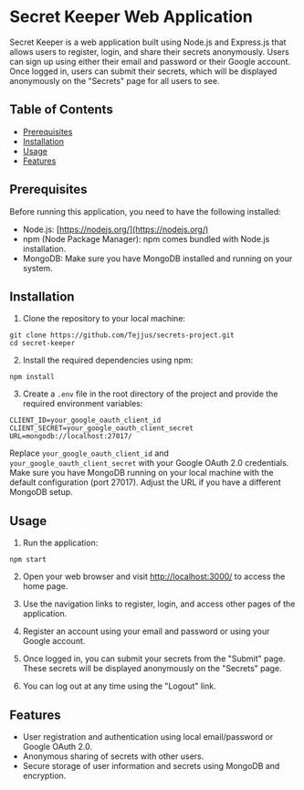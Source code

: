 # Secret Keeper Web Application

Secret Keeper is a web application built using Node.js and Express.js that allows users to register, login, and share their secrets anonymously. Users can sign up using either their email and password or their Google account. Once logged in, users can submit their secrets, which will be displayed anonymously on the "Secrets" page for all users to see.

## Table of Contents

- [Prerequisites](#prerequisites)
- [Installation](#installation)
- [Usage](#usage)
- [Features](#features)

## Prerequisites

Before running this application, you need to have the following installed:

- Node.js: [https://nodejs.org/](https://nodejs.org/)
- npm (Node Package Manager): npm comes bundled with Node.js installation.
- MongoDB: Make sure you have MongoDB installed and running on your system.

## Installation

1. Clone the repository to your local machine:

```
git clone https://github.com/Tejjus/secrets-project.git
cd secret-keeper
```

2. Install the required dependencies using npm:

```
npm install
```

3. Create a `.env` file in the root directory of the project and provide the required environment variables:

```
CLIENT_ID=your_google_oauth_client_id
CLIENT_SECRET=your_google_oauth_client_secret
URL=mongodb://localhost:27017/
```

Replace `your_google_oauth_client_id` and `your_google_oauth_client_secret` with your Google OAuth 2.0 credentials. Make sure you have MongoDB running on your local machine with the default configuration (port 27017). Adjust the URL if you have a different MongoDB setup.

## Usage

1. Run the application:

```
npm start
```


2. Open your web browser and visit [http://localhost:3000/](http://localhost:3000/) to access the home page.

3. Use the navigation links to register, login, and access other pages of the application.

4. Register an account using your email and password or using your Google account.

5. Once logged in, you can submit your secrets from the "Submit" page. These secrets will be displayed anonymously on the "Secrets" page.

6. You can log out at any time using the "Logout" link.

## Features

- User registration and authentication using local email/password or Google OAuth 2.0.
- Anonymous sharing of secrets with other users.
- Secure storage of user information and secrets using MongoDB and encryption.

